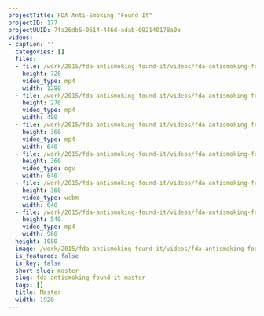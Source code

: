 ```yaml
---
projectTitle: FDA Anti-Smoking "Found It"
projectID: 177
projectUUID: 7fa26db5-0614-446d-adab-092140178a0e
videos:
- caption: ''
  categories: []
  files:
  - file: /work/2015/fda-antismoking-found-it/videos/fda-antismoking-found-it-master/fda-anti-smoki-yrzRNt5.mp4
    height: 720
    video_type: mp4
    width: 1280
  - file: /work/2015/fda-antismoking-found-it/videos/fda-antismoking-found-it-master/fda-anti-smoki-MBOwQ8X.mp4
    height: 270
    video_type: mp4
    width: 480
  - file: /work/2015/fda-antismoking-found-it/videos/fda-antismoking-found-it-master/fda-anti-smoki-cGOnl0x.mp4
    height: 360
    video_type: mp4
    width: 640
  - file: /work/2015/fda-antismoking-found-it/videos/fda-antismoking-found-it-master/fda-anti-smoki-MtrD95T.ogv
    height: 360
    video_type: ogv
    width: 640
  - file: /work/2015/fda-antismoking-found-it/videos/fda-antismoking-found-it-master/fda-anti-smok-hBduCqr.webm
    height: 360
    video_type: webm
    width: 640
  - file: /work/2015/fda-antismoking-found-it/videos/fda-antismoking-found-it-master/fda-anti-smoki-ZRrtqpp.mp4
    height: 540
    video_type: mp4
    width: 960
  height: 1080
  image: /work/2015/fda-antismoking-found-it/videos/fda-antismoking-found-it-master/fda-anti-smoking-found-it-07.jpg
  is_featured: false
  is_key: false
  short_slug: master
  slug: fda-antismoking-found-it-master
  tags: []
  title: Master
  width: 1920
---
```


